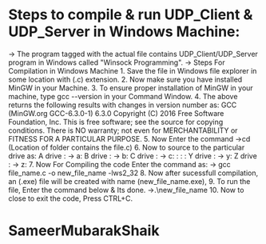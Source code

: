 # Steps to compile & run UDP_Client & UDP_Server in Windows Machine:

-> The program tagged with the actual file contains UDP_Client/UDP_Server program in Windows called "Winsock Programming". 
-> Steps For Compilation in Windows Machine
     1. Save the file in Windows file explorer in some location with (.c) extension.
     2. Now make sure you have installed MinGW in your Machine.
     3. To ensure proper installation of MinGW in your machine, type gcc --version in your Command Window.
     4. The above returns the following results with changes in version number as:
       GCC (MinGW.org GCC-6.3.0-1) 6.3.0
       Copyright (C) 2016 Free Software Foundation, Inc.
       This is free software; see the source for copying conditions.  There is NO
       warranty; not even for MERCHANTABILITY or FITNESS FOR A PARTICULAR PURPOSE.
     5. Now Enter the command ->cd (Location of folder contains the file.c)
     6. Now to source to the particular drive as:
         A drive : -> a:
         B drive : -> b:
         C drive : -> c:
                :
                : 
                :
         Y drive : -> y:
         Z drive : -> z:
      7. Now For Compiling the code Enter the command as:
          -> gcc file_name.c -o new_file_name -lws2_32
      8. Now after sucessfull  compilation, an (.exe) file will be created with name (new_file_name.exe),
      9. To run the file, Enter the command below & Its done. 
          ->.\new_file_name
     10. Now to close to exit the code, Press CTRL+C.
  
  # SameerMubarakShaik
